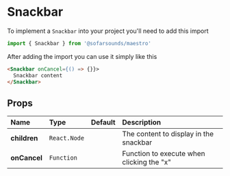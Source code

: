 # Snackbar

To implement a `Snackbar` into your project you'll need to add this import
```js
import { Snackbar } from '@sofarsounds/maestro'
```

After adding the import you can use it simply like this
```html
<Snackbar onCancel={() => {}}>
  Snackbar content
</Snackbar>
```

## Props

| Name          | Type         | Default         | Description                      |
| :------------ | :-----       | :-------------- | :------------------------------- |
| **children**  | `React.Node` |                 | The content to display in the snackbar
| **onCancel**  | `Function`   |                 | Function to execute when clicking the "x"

